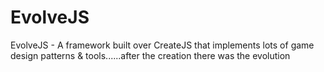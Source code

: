 # EvolveJS
EvolveJS - A framework built over CreateJS that implements lots of game design patterns &amp; tools......after the creation there was the evolution
